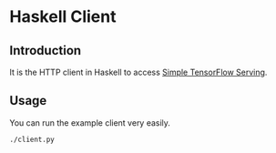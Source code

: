 
# Haskell Client

## Introduction

It is the HTTP client in Haskell to access [Simple TensorFlow Serving](https://github.com/tobegit3hub/simple_tensorflow_serving).

## Usage

You can run the example client very easily.

```shell
./client.py
```
